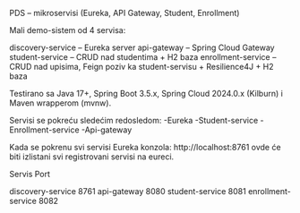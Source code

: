PDS – mikroservisi (Eureka, API Gateway, Student, Enrollment)

Mali demo-sistem od 4 servisa:

discovery-service – Eureka server 
api-gateway – Spring Cloud Gateway 
student-service – CRUD nad studentima + H2 baza
enrollment-service – CRUD nad upisima, Feign poziv ka student-servisu + Resilience4J + H2 baza

Testirano sa Java 17+, Spring Boot 3.5.x, Spring Cloud 2024.0.x (Kilburn) i Maven wrapperom (mvnw).

Servisi se pokreću sledećim redosledom:
-Eureka
-Student-service
-Enrollment-service
-Api-gateway

Kada se pokrenu svi servisi Eureka konzola: http://localhost:8761 ovde će biti izlistani svi registrovani servisi na eureci.

Servis                    Port

discovery-service         8761
api-gateway               8080
student-service           8081
enrollment-service        8082


